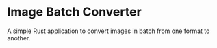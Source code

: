 # Image Batch Converter

A simple Rust application to convert images in batch from one format to another.
